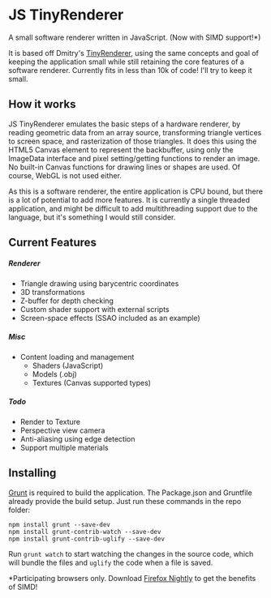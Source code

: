 # JS TinyRenderer
A small software renderer written in JavaScript. (Now with SIMD support!*)

It is based off Dmitry's [TinyRenderer](https://github.com/ssloy/tinyrenderer), using the same concepts and goal of keeping 
the application small while still retaining the core features of a software renderer. Currently fits in less than 10k of code! I'll try to keep it small.

## How it works

JS TinyRenderer emulates the basic steps of a hardware renderer, by reading geometric data from an array source, transforming triangle vertices to screen space, and rasterization of those triangles. It does this using the HTML5 Canvas element to represent the backbuffer, using only the ImageData interface and pixel setting/getting functions to render an image. No built-in Canvas functions for drawing lines or shapes are used. Of course, WebGL is not used either.

As this is a software renderer, the entire application is CPU bound, but there is a lot of potential to add more features. It is currently a single threaded application, and might be difficult to add multithreading support due to the language, but it's something I would still consider.

## Current Features

##### Renderer
* Triangle drawing using barycentric coordinates
* 3D transformations
* Z-buffer for depth checking
* Custom shader support with external scripts
* Screen-space effects (SSAO included as an example)

##### Misc
* Content loading and management
  * Shaders (JavaScript)
  * Models (.obj)
  * Textures (Canvas supported types)

##### Todo
* Render to Texture
* Perspective view camera
* Anti-aliasing using edge detection
* Support multiple materials

## Installing

[Grunt](http://gruntjs.com/getting-started) is required to build the application.
The Package.json and Gruntfile already provide the build setup. Just run these commands in the repo folder:

```
npm install grunt --save-dev
npm install grunt-contrib-watch --save-dev
npm install grunt-contrib-uglify --save-dev
```

Run `grunt watch` to start watching the changes in the source code, which will bundle the files and `uglify` the code when a file is saved.

*Participating browsers only. Download [Firefox Nightly](https://nightly.mozilla.org/) to get the benefits of SIMD!
